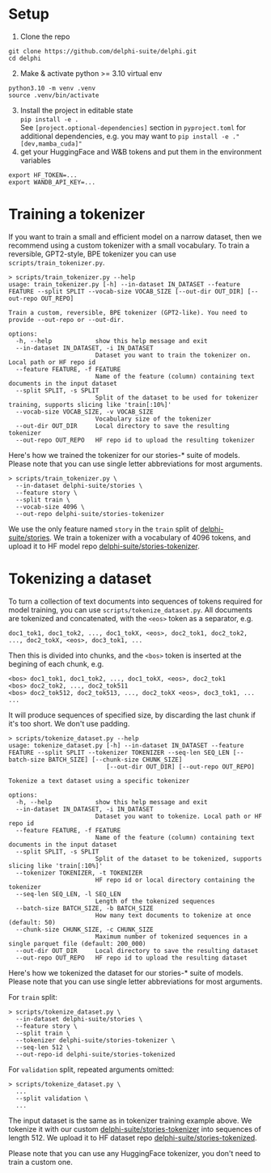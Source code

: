 # Setup

1. Clone the repo
```shell
git clone https://github.com/delphi-suite/delphi.git
cd delphi  
```
2. Make & activate python >= 3.10 virtual env
```shell
python3.10 -m venv .venv
source .venv/bin/activate
```
3. Install the project in editable state  
`pip install -e .`  
See `[project.optional-dependencies]` section in `pyproject.toml` for additional dependencies, e.g. you may want to `pip install -e ."[dev,mamba_cuda]"`
4. get your HuggingFace and W&B tokens and put them in the environment variables
```shell
export HF_TOKEN=...
export WANDB_API_KEY=...
```


# Training a tokenizer

If you want to train a small and efficient model on a narrow dataset, then we recommend using a custom tokenizer with a small vocabulary. To train a reversible, GPT2-style, BPE tokenizer you can use `scripts/train_tokenizer.py`.

```
> scripts/train_tokenizer.py --help
usage: train_tokenizer.py [-h] --in-dataset IN_DATASET --feature FEATURE --split SPLIT --vocab-size VOCAB_SIZE [--out-dir OUT_DIR] [--out-repo OUT_REPO]

Train a custom, reversible, BPE tokenizer (GPT2-like). You need to provide --out-repo or --out-dir.

options:
  -h, --help            show this help message and exit
  --in-dataset IN_DATASET, -i IN_DATASET
                        Dataset you want to train the tokenizer on. Local path or HF repo id
  --feature FEATURE, -f FEATURE
                        Name of the feature (column) containing text documents in the input dataset
  --split SPLIT, -s SPLIT
                        Split of the dataset to be used for tokenizer training, supports slicing like 'train[:10%]'
  --vocab-size VOCAB_SIZE, -v VOCAB_SIZE
                        Vocabulary size of the tokenizer
  --out-dir OUT_DIR     Local directory to save the resulting tokenizer
  --out-repo OUT_REPO   HF repo id to upload the resulting tokenizer
```

Here's how we trained the tokenizer for our stories-* suite of models. Please note that you can use single letter abbreviations for most arguments.

```
> scripts/train_tokenizer.py \
  --in-dataset delphi-suite/stories \
  --feature story \
  --split train \
  --vocab-size 4096 \
  --out-repo delphi-suite/stories-tokenizer
```

We use the only feature named `story` in the `train` split of [delphi-suite/stories](https://huggingface.co/datasets/delphi-suite/stories). We train a tokenizer with a vocabulary of 4096 tokens, and upload it to HF model repo [delphi-suite/stories-tokenizer](https://huggingface.co/models/delphi-suite/stories-tokenizer).


# Tokenizing a dataset

To turn a collection of text documents into sequences of tokens required for model training, you can use `scripts/tokenize_dataset.py`. All documents are tokenized and concatenated, with the `<eos>` token as a separator, e.g.
```
doc1_tok1, doc1_tok2, ..., doc1_tokX, <eos>, doc2_tok1, doc2_tok2, ..., doc2_tokX, <eos>, doc3_tok1, ...
```
Then this is divided into chunks, and the `<bos>` token is inserted at the begining of each chunk, e.g.
```
<bos> doc1_tok1, doc1_tok2, ..., doc1_tokX, <eos>, doc2_tok1
<bos> doc2_tok2, ..., doc2_tok511
<bos> doc2_tok512, doc2_tok513, ..., doc2_tokX <eos>, doc3_tok1, ...
...
```
It will produce sequences of specified size, by discarding the last chunk if it's too short. We don't use padding.


```
> scripts/tokenize_dataset.py --help
usage: tokenize_dataset.py [-h] --in-dataset IN_DATASET --feature FEATURE --split SPLIT --tokenizer TOKENIZER --seq-len SEQ_LEN [--batch-size BATCH_SIZE] [--chunk-size CHUNK_SIZE]
                           [--out-dir OUT_DIR] [--out-repo OUT_REPO]

Tokenize a text dataset using a specific tokenizer

options:
  -h, --help            show this help message and exit
  --in-dataset IN_DATASET, -i IN_DATASET
                        Dataset you want to tokenize. Local path or HF repo id
  --feature FEATURE, -f FEATURE
                        Name of the feature (column) containing text documents in the input dataset
  --split SPLIT, -s SPLIT
                        Split of the dataset to be tokenized, supports slicing like 'train[:10%]'
  --tokenizer TOKENIZER, -t TOKENIZER
                        HF repo id or local directory containing the tokenizer
  --seq-len SEQ_LEN, -l SEQ_LEN
                        Length of the tokenized sequences
  --batch-size BATCH_SIZE, -b BATCH_SIZE
                        How many text documents to tokenize at once (default: 50)
  --chunk-size CHUNK_SIZE, -c CHUNK_SIZE
                        Maximum number of tokenized sequences in a single parquet file (default: 200_000)
  --out-dir OUT_DIR     Local directory to save the resulting dataset
  --out-repo OUT_REPO   HF repo id to upload the resulting dataset
```

Here's how we tokenized the dataset for our stories-* suite of models. Please note that you can use single letter abbreviations for most arguments.

For `train` split:
```
> scripts/tokenize_dataset.py \
  --in-dataset delphi-suite/stories \
  --feature story \
  --split train \
  --tokenizer delphi-suite/stories-tokenizer \
  --seq-len 512 \
  --out-repo-id delphi-suite/stories-tokenized
```
For `validation` split, repeated arguments omitted:
```
> scripts/tokenize_dataset.py \
  ...
  --split validation \
  ...
```

The input dataset is the same as in tokenizer training example above. We tokenize it with our custom [delphi-suite/stories-tokenizer](https://huggingface.co/models/delphi-suite/stories-tokenizer) into sequences of length 512. We upload it to HF dataset repo [delphi-suite/stories-tokenized](https://huggingface.co/datasets/delphi-suite/stories-tokenized).

Please note that you can use any HuggingFace tokenizer, you don't need to train a custom one.